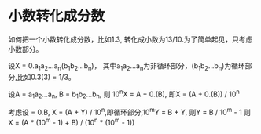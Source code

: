 # 小数转化成分数

如何把一个小数转化成分数，比如1.3, 转化成小数为13/10.为了简单起见，只考虑小数部分。

设X = 0.a<sub>1</sub>a<sub>2</sub>...a<sub>n</sub>(b<sub>1</sub>b<sub>2</sub>...b<sub>n</sub>)，
其中a<sub>1</sub>a<sub>2</sub>...a<sub>n</sub>为非循环部分，(b<sub>1</sub>b<sub>2</sub>...b<sub>n</sub>)为循环部分,比如0.3(3) = 1/3。

设A = a<sub>1</sub>a<sub>2</sub>...a<sub>n</sub>, B = b<sub>1</sub>b<sub>2</sub>...b<sub>n</sub>, 则
10<sup>n</sup>X = A + 0.(B), 即X = (A + 0.(B)) / 10<sup>n</sup>

考虑设 = 0.B, X = (A + Y) / 10<sup>n</sup>,即循环部分,10<sup>m</sup>Y = B + Y, 则Y = B / 10<sup>m</sup> - 1
则 X = (A * (10<sup>m</sup> - 1) + B) / (10<sup>n</sup> * (10<sup>m</sup> - 1))
